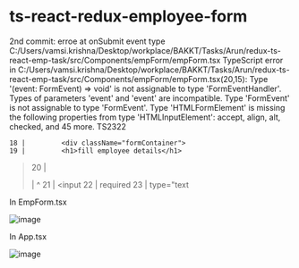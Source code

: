 # ts-react-redux-employee-form

2nd commit:
  erroe at onSubmit event type
  C:/Users/vamsi.krishna/Desktop/workplace/BAKKT/Tasks/Arun/redux-ts-react-emp-task/src/Components/empForm/empForm.tsx
TypeScript error in C:/Users/vamsi.krishna/Desktop/workplace/BAKKT/Tasks/Arun/redux-ts-react-emp-task/src/Components/empForm/empForm.tsx(20,15):
Type '(event: FormEvent<HTMLInputElement>) => void' is not assignable to type 'FormEventHandler<HTMLFormElement>'.
  Types of parameters 'event' and 'event' are incompatible.
    Type 'FormEvent<HTMLFormElement>' is not assignable to type 'FormEvent<HTMLInputElement>'.
      Type 'HTMLFormElement' is missing the following properties from type 'HTMLInputElement': accept, align, alt, checked, and 45 more.  TS2322

    18 |         <div className="formContainer">
    19 |         <h1>fill employee details</h1>
  > 20 |         <form onSubmit={this.props.handleSubmit}>
       |               ^
    21 |           <input
    22 |             required
    23 |             type="text
      



In EmpForm.tsx

![image](https://user-images.githubusercontent.com/46754181/111534195-ba42a380-878d-11eb-8390-94bcddce5eb6.png)

In App.tsx

![image](https://user-images.githubusercontent.com/46754181/111534445-01c92f80-878e-11eb-948c-b0374ccb45da.png)
